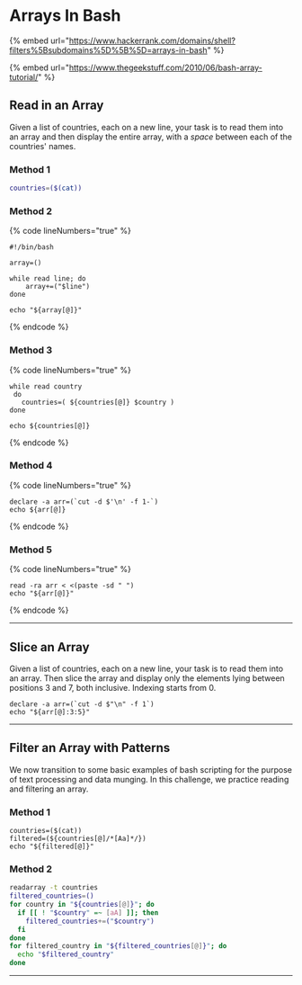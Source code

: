 # Arrays In Bash

{% embed url="https://www.hackerrank.com/domains/shell?filters%5Bsubdomains%5D%5B%5D=arrays-in-bash" %}

{% embed url="https://www.thegeekstuff.com/2010/06/bash-array-tutorial/" %}

## Read in an Array

Given a list of countries, each on a new line, your task is to read them into an array and then display the entire array, with a _space_ between each of the countries' names.

### Method 1

```bash
countries=($(cat))
```

### Method 2

{% code lineNumbers="true" %}
```shell
#!/bin/bash

array=()

while read line; do
    array+=("$line")
done

echo "${array[@]}"
```
{% endcode %}

### Method 3

{% code lineNumbers="true" %}
```shell
while read country 
 do 
   countries=( ${countries[@]} $country )
done 

echo ${countries[@]}
```
{% endcode %}

### Method 4

{% code lineNumbers="true" %}
```shell
declare -a arr=(`cut -d $'\n' -f 1-`)
echo ${arr[@]}
```
{% endcode %}

### Method 5

{% code lineNumbers="true" %}
```shell
read -ra arr < <(paste -sd " ")
echo "${arr[@]}"
```
{% endcode %}

***

## Slice an Array

Given a list of countries, each on a new line, your task is to read them into an array. Then slice the array and display only the elements lying between positions 3 and 7, both inclusive. Indexing starts from 0.

```shell
declare -a arr=(`cut -d $"\n" -f 1`)
echo "${arr[@]:3:5}"
```

***

## Filter an Array with Patterns

We now transition to some basic examples of bash scripting for the purpose of text processing and data munging. In this challenge, we practice reading and filtering an array.

### Method 1

```shell
countries=($(cat))
filtered=(${countries[@]/*[Aa]*/})
echo "${filtered[@]}"
```

### Method 2

```bash
readarray -t countries
filtered_countries=()
for country in "${countries[@]}"; do
  if [[ ! "$country" =~ [aA] ]]; then
    filtered_countries+=("$country")
  fi
done
for filtered_country in "${filtered_countries[@]}"; do
  echo "$filtered_country"
done
```

***
